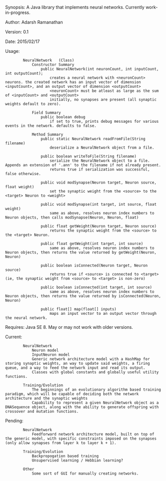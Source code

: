 Synopsis:	A Java library that implements neural networks. Currently work-in-progress.

Author:		Adarsh Ramanathan

Version:	0.1

Date:		2015/02/17

Usage:
			
			NeuralNetwork	(Class)
				Constructor Summary
					public NeuralNetwork(int neuronCount, int inputCount, int outputCount);
						creates a neural network with <neuronCount> neurons. the created network has an input vector of dimension <inputCount>, and an output vector of dimension <outputCount>
						<neuronCount> must be atleast as large as the sum of <inputCount> and <outputCount>
						initially, no synapses are present (all synaptic weights default to zero).
				
				Field Summary
					public boolean debug
						if set to true, prints debug messages for various events in the network. defaults to false.
				
				Method Summary
					public static NeuralNetwork readFromFile(String filename)
						deserialize a NeuralNetwork object from a file.
					
					public boolean writeToFile(String filename)
						serialize the NeuralNetwork object to a file. Appends an extension of '.ann' to the filename if not already present.
						returns true if serialization was successful, false otherwise.
					
					public void modSynapse(Neuron target, Neuron source, float weight)
						set the synaptic weight from the <source> to the <target> Neuron to <weight>
					
					public void modSynapse(int target, int source, float weight)
						same as above, resolves neuron index numbers to Neuron objects, then calls modSynapse(Neuron, Neuron, float)
					
					public float getWeight(Neuron target, Neuron source)
						returns the synaptic weight from the <source> to the <target> Neuron.
					
					public float getWeight(int target, int source)
						same as above, resolves neuron index numbers to Neuron objects, then returns the value returned by getWeight(Neuron, Neuron)
					
					public boolean isConnected(Neuron target, Neuron source)
						returns true if <source> is connected to <target> (ie, the synaptic weight from <source> to <target> is non-zero)
					
					public boolean isConnected(int target, int source)
						same as above, resolves neuron index numbers to Neuron objects, then returns the value returned by isConnected(Neuron, Neuron)
						
					public float[] map(float[] inputs)
						maps an input vector to an output vector through the neural network.

Requires:	Java SE 8. May or may not work with older versions.				

Current:	
			
			NeuralNetwork
				Neuron model
				InputNeuron model
				Generic network architecture model with a HashMap for storing synaptic weights, an way to update said weights, a firing queue, and a way to feed the network input and read its output.
				Classes with global constants and globally useful utility functions.
			
			Training/Evolution
				The beginnings of an evolutionary algorithm based training paradigm, which will be capable of deciding both the network architecture and the synaptic weights
				Capability to represent a given NeuralNetwork object as a DNASequence object, along with the ability to generate offspring with crossover and mutation functions.

Pending:	
			
			NeuralNetwork
				Feedforward network architecture model, built on top of the generic model, with specific constraints imposed on the synapses (only allow synapses from layer k to layer k + 1).
			
			Training/Evolution
				Backpropogation based training
				Unsupervised learning / Hebbian learning?
			
			Other
				Some sort of GUI for manually creating networks.